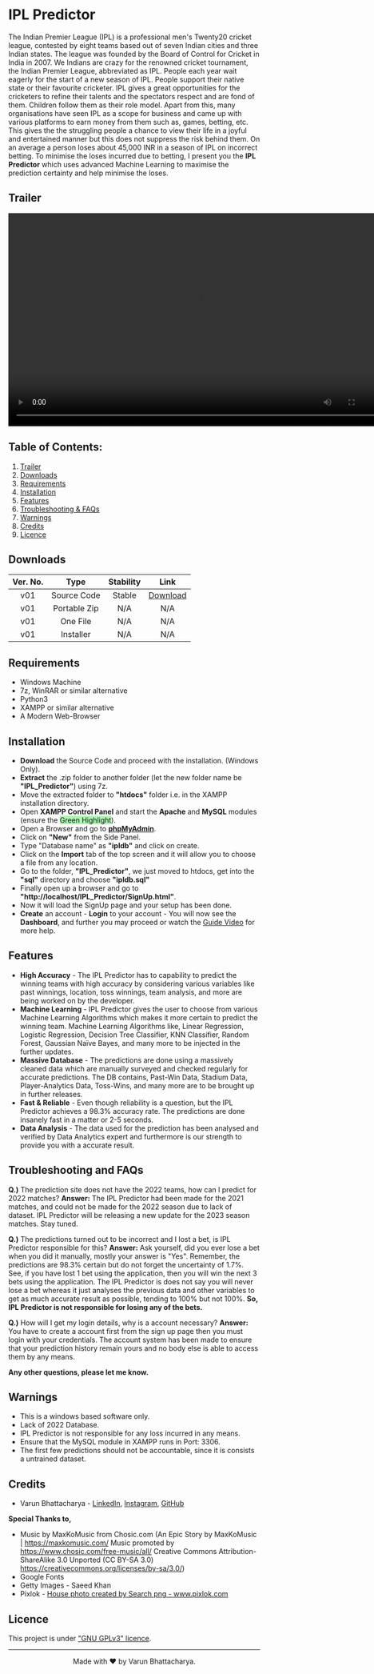 # **IPL Predictor**

The Indian Premier League (IPL) is a professional men's Twenty20 cricket league, contested by eight teams based out of seven Indian cities and three Indian states. The league was founded by the Board of Control for Cricket in India in 2007. We Indians are crazy for the renowned cricket tournament, the Indian Premier League, abbreviated as IPL. People each year wait eagerly for the start of a new season of IPL. People support their native state or their favourite cricketer.  IPL gives a great opportunities for the cricketers to refine their talents and the spectators respect and are fond of them. Children follow them as their role model. Apart from this, many organisations have seen IPL as a scope for business and came up with various platforms to earn money from them such as, games, betting, etc. This gives the the struggling people a chance to view their life in a joyful and entertained manner but this does not suppress the risk behind them. On an average a person loses about 45,000 INR in a season of IPL on incorrect betting. To minimise the loses incurred due to betting, I present you the **IPL Predictor** which uses advanced Machine Learning to maximise the prediction certainty and help minimise the loses.

## **Trailer**

<video width="759" height="426" controls="">
  <source src="[v01/build/videoDemo/IPLP_Trailer.mp4](https://github.com/VarunBhattacharya/IPL_Predictor/blob/main/v01/build/videoDemo/IPLP_Trailer.mp4)" type="video/mp4">
  Sorry, something's wrong.
</video>

## **Table of Contents:**

1. [Trailer](#trailer)
2. [Downloads](#downloads)
3. [Requirements](#requirements)
4. [Installation](#installation)
5. [Features](#features)
6. [Troubleshooting &amp; FAQs](#troubleshooting-and-faqs)
7. [Warnings](#warnings)
8. [Credits](#credits)
9. [Licence](#licence)

##  **Downloads**

| Ver. No. |     Type     | Stability |                         Link                         |
| :------: | :----------: | :-------: | :--------------------------------------------------: |
|   v01    | Source Code  |  Stable   | <a href="IPL_Predictor.zip" download="">Download</a> |
|   v01    | Portable Zip |    N/A    |                         N/A                          |
|   v01    |   One File   |    N/A    |                         N/A                          |
|   v01    |  Installer   |    N/A    |                         N/A                          |

##  **Requirements**
- Windows Machine
- 7z, WinRAR or similar alternative
- Python3
- XAMPP or similar alternative
- A Modern Web-Browser

##  **Installation**

- **Download** the Source Code and proceed with the installation. (Windows Only).
- **Extract** the .zip folder to another folder (let the new folder name be **"IPL_Predictor"**) using 7z.
- Move the extracted folder to **"htdocs"** folder i.e. in the XAMPP installation directory.
- Open **XAMPP Control Panel** and start the **Apache** and **MySQL** modules (ensure the <span style="background-color: #abf7b1">Green Highlight</span>).
- Open a Browser and go to <a href="http://localhost/phpmyadmin/">**phpMyAdmin**</a>.
- Click on **"New"** from the Side Panel.
- Type "Database name" as **"ipldb"** and click on create.
- Click on the **Import** tab of the top screen and it will allow you to choose a file from any location.
- Go to the folder, **"IPL_Predictor"**, we just moved to htdocs, get into the **"sql"** directory and choose **"ipldb.sql"**
- Finally open up a browser and go to **"http://localhost/IPL_Predictor/SignUp.html"**.
- Now it will load the SignUp page and your setup has been done.
- **Create** an account - **Login** to your account - You will now see the **Dashboard**, and further you may proceed or watch the [Guide Video](#trailer) for more help.


## **Features**

- **High Accuracy** - The IPL Predictor has to capability to predict the winning teams with high accuracy by considering various variables like past winnings, location, toss winnings, team analysis, and more are being worked on by the developer.
- **Machine Learning** - IPL Predictor gives the user to choose from various Machine Learning Algorithms which makes it more certain to predict the winning team. Machine Learning Algorithms like, Linear Regression, Logistic Regression, Decision Tree Classifier, KNN Classifier, Random Forest, Gaussian Naïve Bayes, and many more to be injected in the further updates.
- **Massive Database** - The predictions are done using a massively cleaned data which are manually surveyed and checked regularly for accurate predictions. The DB contains, Past-Win Data, Stadium Data, Player-Analytics Data, Toss-Wins, and many more are to be brought up in further releases.
- **Fast & Reliable** - Even though reliability is a question, but the IPL Predictor achieves a 98.3% accuracy rate. The predictions are done insanely fast in a matter or 2-5 seconds.
- **Data Analysis** - The data used for the prediction has been analysed and verified by Data Analytics expert and furthermore is our strength to provide you with a accurate result.

## **Troubleshooting and FAQs**

**Q.)** The prediction site does not have the 2022 teams, how can I predict for 2022 matches?
**Answer:** The IPL Predictor had been made for the 2021 matches, and could not be made for the 2022 season due to lack of dataset. IPL Predictor will be releasing a new update for the 2023 season matches. Stay tuned.

**Q.)**  The predictions turned out to be incorrect and I lost a bet, is IPL Predictor responsible for this?
**Answer:** Ask yourself, did you ever lose a bet when you did it manually, mostly your answer is "Yes". Remember, the predictions are 98.3% certain but do not forget the uncertainty of 1.7%. See, if you have lost 1 bet using the application, then you will win the next 3 bets using the application. The IPL Predictor is does not say you will never lose a bet whereas it just analyses the previous data and other variables to get as much accurate result as possible, tending to 100% but not 100%. **So, IPL Predictor is not responsible for losing any of the bets.**

**Q.)** How will I get my login details, why is a account necessary?
**Answer:** You have to create a account first from the sign up page then you must login with your credentials. The account system has been made to ensure that your prediction history remain yours and no body else is able to access them by any means.

**Any other questions, please let me know.**

## **Warnings**

- This is a windows based software only.
- Lack of 2022 Database.
- IPL Predictor is not responsible for any loss incurred in any means.
- Ensure that the MySQL module in XAMPP runs in Port: 3306.
- The first few predictions should not be accountable, since it is consists a untrained dataset.

## **Credits**

- Varun Bhattacharya - <a href="https://www.linkedin.com/in/varunbhattacharya/">LinkedIn</a>, <a href="https://www.instagram.com/varunbhattacharya.in/">Instagram</a>, <a href="https://github.com/VarunBhattacharya">GitHub</a>

  

**Special Thanks to,**

- Music by MaxKoMusic from Chosic.com
(An Epic Story by MaxKoMusic | https://maxkomusic.com/
Music promoted by https://www.chosic.com/free-music/all/
Creative Commons Attribution-ShareAlike 3.0 Unported (CC BY-SA 3.0)
https://creativecommons.org/licenses/by-sa/3.0/)
- Google Fonts
- Getty Images - Saeed Khan
- Pixlok - <a href="https://pixlok.com/images/ipl-png-logo-free-download/">House photo created by Search png - www.pixlok.com</a>

## **Licence**

This project is under <a href="https://www.gnu.org/licenses/gpl-3.0.en.html">&quot;GNU GPLv3&quot; licence</a>.

<hr>
<center>
    Made with &#10084;&#65039; by Varun Bhattacharya.
</center>
